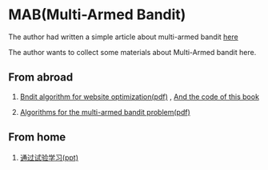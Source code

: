 MAB(Multi-Armed Bandit)
===

The author had written a simple article about multi-armed bandit [here](http://kunth.github.io/bandit-algorithm/)

The author wants to collect some materials about Multi-Armed bandit here.

## From abroad 
1. [Bndit algorithm for website optimization(pdf)](http://pdf.th7.cn/down/files/1312/bandit_algorithms_for_website_optimization.pdf) 
, [And the code of this book](https://github.com/johnmyleswhite/BanditsBook)

2. [Algorithms for the multi-armed bandit problem(pdf)](http://www.cs.mcgill.ca/~vkules/bandits.pdf)

## From home
1. [通过试验学习(ppt)](http://netcomm.bjtu.edu.cn/wp-content/uploads/2013/08/%E7%AC%AC%E5%8D%81%E4%B8%89%E8%AF%BE%EF%BC%9A%E9%80%9A%E8%BF%87%E8%AF%95%E9%AA%8C%E5%AD%A6%E4%B9%A0.pptx)
